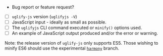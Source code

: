 - Bug report or feature request?
- [ ] `uglify-js` version (`uglifyjs -V`)
- [ ] JavaScript input - ideally as small as possible.
- [ ] The `uglifyjs` CLI command executed or `minify()` options used.
- [ ] An example of JavaScript output produced and/or the error or warning.

Note: the release version of `uglify-js` only supports ES5. Those wishing to minify ES6 should use the experimental [`harmony`](https://github.com/mishoo/UglifyJS2#harmony) branch.